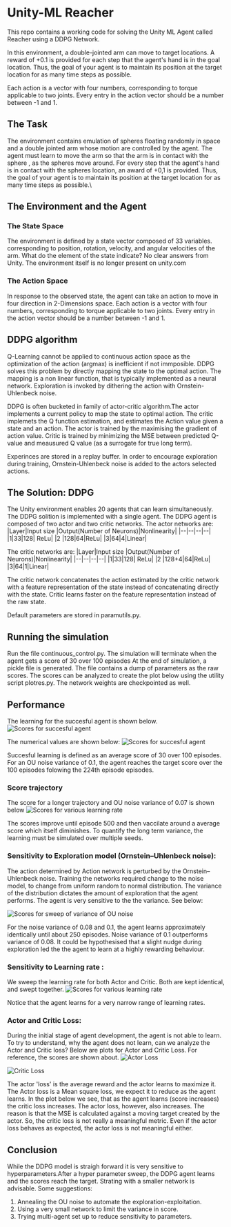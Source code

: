 # Unity-ML Reacher

This repo contains a working code for solving the Unity ML Agent called Reacher using a DDPG  Network.

In this environment, a double-jointed arm can move to target locations. A reward of +0.1 is provided for each step that the agent's hand is in the goal location. Thus, the goal of your agent is to maintain its position at the target location for as many time steps as possible.

Each action is a vector with four numbers, corresponding to torque applicable to two joints. Every entry in the action vector should be a number between -1 and 1.


## The Task
The environment contains emulation of spheres floating randomly in space and a double jointed arm whose motion are controlled by the agent. The agent must learn to move the    arm so that the arm is in contact with the sphere , as the spheres move around. For every step that the agent's hand is in contact with the spheres location, an award of +0,1 is provided. Thus, the goal of your agent is to maintain its position at the target location for as many time steps as possible.\
## The Environment and the Agent
### The State Space
The environment is defined by a state vector composed of 33 variables. corresponding to position, rotation, velocity, and angular velocities of the arm. 
What do the element of the state indicate? No clear answers from Unity. The environment itself is no longer present on unity.com 

### The Action Space
In response to the observed state, the agent can take an action to  move in four direction in 2-Dimensions space. 
Each action is a vector with four numbers, corresponding to torque applicable to two joints. Every entry in the action vector should be a number between -1 and 1.

## DDPG algorithm

Q-Learning cannot be applied to continuous action space as the optimization of the action (argmax) is inefficient if not immposible. DDPG solves this problem by directly mapping the state to the optimal action. The mapping is a non linear function, that is typically implemented as a neural network.  Exploration is invoked by dithering the action with Ornstein-Uhlenbeck noise.

DDPG is often bucketed in family of actor-critic algorithm.The actor implements a current policy to map the state to optimal action. The critic implemets the Q function estimation, and estimates the Action value given a state and an action. The actor is trained by the maximising the gradient of action value. Critic is trained by minimizing the MSE between predicted Q-value and meausured Q value (as a surrogate for true long term).

Experinces are stored in a replay buffer. 
In order to encourage exploration during training, Ornstein-Uhlenbeck noise is added to the actors selected actions. 

## The Solution: DDPG
The Unity environment enables 20 agents that can learn simultaneously. The DDPG solition is implemented with a single agent.
The DDPG agent is composed of two actor and two critic networks. 
The actor networks are:
|Layer|Input size  |Output(Number of Neurons)|Nonlinearity|
|--|--|--|--|
|1|33|128| ReLu|
|2 |128|64|ReLu|
|3|64|4|Linear|

The critic networks are:
|Layer|Input size  |Output(Number of Neurons)|Nonlinearity|
|--|--|--|--|
|1|33|128| ReLu|
|2 |128+4|64|ReLu|
|3|64|1|Linear|

The critic network concatenates the action estimated by the critic network with a feature representation of the state instead of concatenating directly with the state. Critic learns faster on the feature representation instead of the raw state.

Default parameters are stored in paramutils.py. 

## Running the simulation
Run the file continuous_control.py. The simulation will terminate when the agent gets a score of 30 over 100 episodes At the end of simulation, a pickle file is generated. The file contains a dump of parameters as the raw scores. The scores can be analyzed to create the plot below using the utility script plotres.py. The network weights are checkpointed as well.

## Performance
The learning for the succesful agent is shown below.
![Scores for succesful agent](https://github.com/kpasad/Continuous_control_DDPG/blob/main/Results/final_scores_faster.jpeg)

The numerical values are shown below: 
![Scores for succesful agent](https://github.com/kpasad/Continuous_control_DDPG/blob/main/Results/Learning_screenshot.JPG)


Succesful learning is defined as an average score of 30 over 100 episodes. For an OU noise variance of 0.1, the agent reaches the target score over the 100 episodes folowing the 224th episode episodes. 

### Score trajectory
The score for a longer trajectory and OU noise variance of 0.07 is shown below
![Scores for various learning rate](https://github.com/kpasad/Continuous_control_DDPG/blob/main/Results/final_scores.jpeg)

The scores improve until episode 500 and then vaccilate around a average score which itself diminishes. To quantify the long term variance, the learning must be simulated over multiple seeds.

### Sensitivity to Exploration model (Ornstein–Uhlenbeck noise):
The action determined by Action network is perturbed by the Ornstein–Uhlenbeck noise. Training the networks required change to the noise model, to change from uniform random to normal distribution. The variance of the distribution dictates the amount of exploration that the agent performs. The agent is very sensitive to the the variance. See below:

 ![Scores for sweep of variance of OU noise](https://github.com/kpasad/Continuous_control_DDPG/blob/main/Results/OU_noise_sweep.jpeg)
 
For the noise variance of 0.08 and 0.1, the agent learns approximately identically until  about 250 episodes. Noise variance of 0.1 outperforms variance of 0.08. It could be hypothesised that a slight nudge during exploration led the 
the agent to learn at a highly rewarding behaviour.  

### Sensitivity to Learning rate :
We sweep the learning rate for both Actor and Critic. Both are kept identical, and swept together.
![Scores for various learning rate](https://github.com/kpasad/Continuous_control_DDPG/blob/main/Results/scores.jpeg)

Notice that the agent learns for a very narrow range of learning rates.

### Actor and Critic Loss:
During the initial stage of agent development, the agent is not able to learn. To try to understand, why the agent does not learn, can we analyze the Actor and Critic loss?
Below are plots for Actor and Critic Loss. For reference, the scores are shown about.
![Actor Loss](https://github.com/kpasad/Continuous_control_DDPG/blob/main/Results/actor_loss.jpeg)

![Critic Loss](https://github.com/kpasad/Continuous_control_DDPG/blob/main/Results/critic_loss.jpeg)

 The actor 'loss' is  the average reward and the actor learns to maximize it. The Actor loss is a Mean square loss, we expect it to reduce as the agent learns. In the plot below we see, that as the agent learns (score increases) the critic loss increases. The actor loss, however, also increases. The reason is that the MSE is calculated against a moving target created by the actor. So, the critic loss is not really a meaningful metric. Even if the actor loss behaves as expected, the actor loss is not meaningful either.

## Conclusion
While the DDPG model is straigh forward it is very sensitive to hyperparameters.After a hyper parameter sweep, the DDPG agent learns and the scores reach the target.  Strating with a smaller network is advisable.
Some suggestions:
1. Annealing the OU noise to automate the exploration-exploitation.
2. Using a very small network to limit the variance in score.
3. Trying multi-agent set up to reduce sensitivity to parameters.
